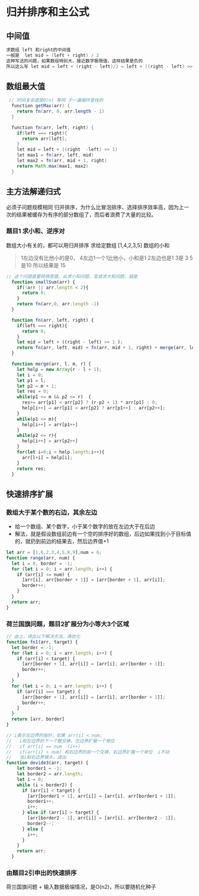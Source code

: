# 归并排序和主公式
## 中间值
```c
求数组 left 和right的中间值
一般是  let mid = (left + right) / 2 
这种写法的问题，如果数组特别大，接近数字极限值，这样结果是负的
所以这么写 let mid = left + (right - left)/2 = left + ((right - left) >> 1 )
```

## 数组最大值
```java 
 // 时间复杂度是O(n) 等同 于一遍循环查找的
  function getMax(arr) {
    return fn(arr, 0, arr.length - 1)
  }

  function fn(arr, left, right) {
    if(left === right){
      return arr[left];
    }
    let mid = left + ((right  -left) >> 1)
    let max1 = fn(arr, left, mid)
    let max2 = fn(arr, mid + 1, right)
    return Math.max(max1, max2)
  }
```
## 主方法解递归式
必须子问题规模相同
归并排序，为什么比冒泡排序、选择排序效率高，因为上一次的结果被缓存为有序的部分数组了，而后者浪费了大量的比较。

### 题目1 求小和、逆序对
数组大小有关的，都可以用归并排序 
求给定数组 [1,4,2,3,5] 数组的小和

> 1左边没有比他小的是0，
>  4左边1一个1比他小，小和是1
>   2左边也是1 
>   3是 3 5是10 
>   所以结果是 15

```javascript
// 这个问题是要转换思路，从求小和问题，变成求大和问题，就是
  function smallSum(arr) {
    if(!arr || arr.length < 2){
      return 0;
    }
    return fn(arr,0, arr.length -1)
  }

  function fn(arr, left, right) {
    if(left === right){
      return 0;
    }
    let mid = left + ((right - left) >> 1 );
    return fn(arr, left, mid) + fn(arr, mid + 1, right) + merge(arr, left, mid, right)
  }

  function merge(arr, l, m, r) {
    let help = new Array(r - l + 1);
    let i = 0;
    let p1 = l;
    let p2 = m + 1;
    let res = 0;
    while(p1 <= m && p2 <= r)  {
      res+= arr[p1] < arr[p2] ? (r-p2 + 1) * arr[p1] : 0;
      help[i++] = arr[p1] < arr[p2] ? arr[p1++] : arr[p2++];
    }
    while(p1 <= m){
      help[i++] = arr[p1++]
    }
    while(p2 <= r){
      help[i++] = arr[p2++]
    }
    for(let i=0;i < help.length;i++){
      arr[l+i] = help[i];
    }
    return res;
  }
```
## 快速排序扩展
### 数组大于某个数的右边，其余左边
- 给一个数组、某个数字，小于某个数字的放在左边大于在后边
- 解法，就是假设数组前边有一个空的排序好的数组，后边如果找到小于目标值的，就扔到前边的结果去，然后边界值+1
```javascript
let arr = [1,6,2,3,4,5,8,9],num = 6;
function range(arr, num) {
  let i = 0, border = -1;
  for (let i = 0; i < arr.length; i++) {
    if (arr[i] <= num) {
      [arr[i], arr[border + 1]] = [arr[border + 1], arr[i]];
      border++;
    }
  }
  return arr;
}
```
### 荷兰国旗问题，题目2扩展分为小等大3个区域
```javascript
// 由上，得出以下解决方法，再优化
function fn1(arr, target) {
  let border = -1;
  for (let i = 0; i < arr.length; i++) {
    if (arr[i] < target) {
      [arr[border + 1], arr[i]] = [arr[i], arr[border + 1]];
      border++;
    }
  }
  for (let i = 0; i < arr.length; i++) {
    if (arr[i] === target) {
      [arr[border + 1], arr[i]] = [arr[i], arr[border + 1]];
      border++;
    }
  }
  return [arr, border]
}

// i表示左边界的指针，如果 arr[i] < num,
//   i和左边界的下一个数交换，左边界扩展一个单位
//   if arr[i] == num  (i++)
//   if(arr[i] > num) 和右边界的前一个交换，右边界扩展一个单位  i不动
//   当i和右边界接头，退出
function devide3(arr, target) {
    let border1 = -1;
    let border2 = arr.length;
    let i = 0;
    while (i < border2) {
      if (arr[i] < target) {
        [arr[border1 + 1], arr[i]] = [arr[i], arr[border1 + 1]];
        border1++;
        i++;
      } else if (arr[i] > target) {
        [arr[border2 - 1], arr[i]] = [arr[i], arr[border2 - 1]];
        border2--;
      } else {
        i++;
      }
    }
    return arr;
  }
```

### 由题目2引申出的快速排序
荷兰国旗问题 + 输入数据极端情况，是O(n2)，所以要随机化种子
  

